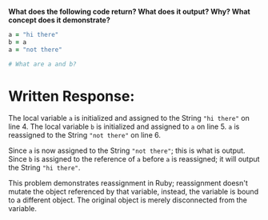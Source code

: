 **What does the following code return? What does it output? Why? What concept does it demonstrate?**

```ruby
a = "hi there"
b = a
a = "not there"

# What are a and b?
```
# Written Response:

The local variable `a` is initialized and assigned to the String `"hi there"` on line 4.
The local variable `b` is initialized and assigned to `a` on line 5.
`a` is reassigned to the String `"not there"` on line 6.

Since `a` is now assigned to the String `"not there"`; this is what is output.
Since `b` is assigned to the reference of `a` before `a` is reassigned; it will output the String `"hi there"`.

This problem demonstrates reassignment in Ruby; reassignment doesn't mutate the object referenced by that variable, instead, the variable is bound to a different object. The original object is merely disconnected from the variable.


